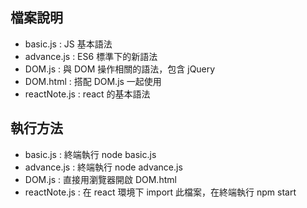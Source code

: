 檔案說明
------
* basic.js : JS 基本語法
* advance.js : ES6 標準下的新語法
* DOM.js : 與 DOM 操作相關的語法，包含 jQuery
* DOM.html : 搭配 DOM.js 一起使用
* reactNote.js : react 的基本語法


執行方法
------
* basic.js : 終端執行 node basic.js
* advance.js : 終端執行 node advance.js
* DOM.js : 直接用瀏覽器開啟 DOM.html
* reactNote.js : 在 react 環境下 import 此檔案，在終端執行 npm start
